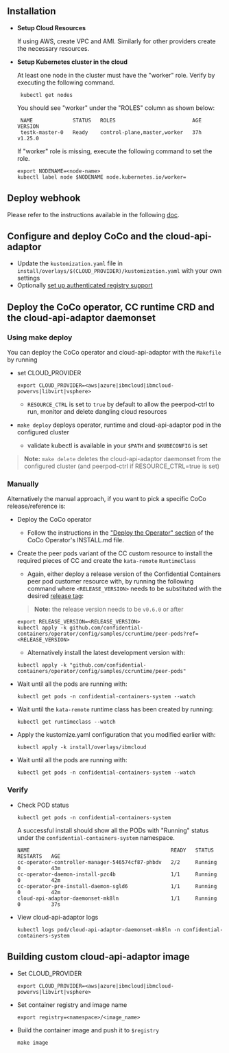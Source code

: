 ## Installation

* **Setup Cloud Resources**

  If using AWS, create VPC and AMI. Similarly for other providers create the
  necessary resources.
   
* **Setup Kubernetes cluster in the cloud**

  At least one node in the cluster must have the "worker" role.
  Verify by executing the following command.
  ```
   kubectl get nodes
  ```
  You should see "worker" under the "ROLES" column as shown below:
  ```
   NAME             STATUS   ROLES                         AGE   VERSION
   testk-master-0   Ready    control-plane,master,worker   37h   v1.25.0
  ```

  If "worker" role is missing, execute the following command to set the role.
   
    ```
    export NODENAME=<node-name>
    kubectl label node $NODENAME node.kubernetes.io/worker=
    ```

## Deploy webhook

   Please refer to the instructions available in the following [doc](../../webhook/docs/INSTALL.md).

## Configure and deploy CoCo and the cloud-api-adaptor

- Update the `kustomization.yaml` file in `install/overlays/$(CLOUD_PROVIDER)/kustomization.yaml` with your own settings
- Optionally [set up authenticated registry support](../docs/registries-authentication.md)

## Deploy the CoCo operator, CC runtime CRD and the cloud-api-adaptor daemonset

### Using make deploy

You can deploy the CoCo operator and cloud-api-adaptor with the `Makefile` by running
* set CLOUD_PROVIDER
    ```
    export CLOUD_PROVIDER=<aws|azure|ibmcloud|ibmcloud-powervs|libvirt|vsphere>
    ```
    * `RESOURCE_CTRL` is set to `true` by default to allow the peerpod-ctrl to run, monitor and delete dangling cloud resources

* `make deploy` deploys operator, runtime and cloud-api-adaptor pod in the configured cluster
    * validate kubectl is available in your `$PATH` and `$KUBECONFIG` is set

> **Note:** `make delete` deletes the cloud-api-adaptor daemonset from the configured cluster (and peerpod-ctrl if RESOURCE_CTRL=true is set)

### Manually

Alternatively the manual approach, if you want to pick a specific CoCo release/reference is:

- Deploy the CoCo operator

  - Follow the instructions in the ["Deploy the Operator" section](https://github.com/confidential-containers/operator/blob/main/docs/INSTALL.md#deploy-the-operator) of the CoCo Operator's INSTALL.md file.

- Create the peer pods variant of the CC custom resource to install the required pieces of CC and create the `kata-remote` `RuntimeClass`
  - Again, either deploy a release version of the Confidential Containers peer pod customer resource with, by running the following command where `<RELEASE_VERSION>` needs to be substituted with the desired [release tag](https://github.com/confidential-containers/operator/tags):
  > **Note:** the release version needs to be `v0.6.0` or after
  ```
  export RELEASE_VERSION=<RELEASE_VERSION>
  kubectl apply -k github.com/confidential-containers/operator/config/samples/ccruntime/peer-pods?ref=<RELEASE_VERSION>
  ```
  - Alternatively install the latest development version with:
  ```
  kubectl apply -k "github.com/confidential-containers/operator/config/samples/ccruntime/peer-pods"
  ```
- Wait until all the pods are running with:
  ```
  kubectl get pods -n confidential-containers-system --watch
  ```

- Wait until the `kata-remote` runtime class has been created by running:
  ```
  kubectl get runtimeclass --watch
  ```

- Apply the kustomize.yaml configuration that you modified earlier with:
  ```
  kubectl apply -k install/overlays/ibmcloud
  ```
- Wait until all the pods are running with:
  ```
  kubectl get pods -n confidential-containers-system --watch
  ```
### Verify

* Check POD status

    ```
    kubectl get pods -n confidential-containers-system
    ```
  A successful install should show all the PODs with "Running" status under the `confidential-containers-system`
  namespace.
  
    ```
    NAME                                              READY   STATUS    RESTARTS   AGE
    cc-operator-controller-manager-546574cf87-phbdv   2/2     Running   0          43m
    cc-operator-daemon-install-pzc4b                  1/1     Running   0          42m
    cc-operator-pre-install-daemon-sgld6              1/1     Running   0          42m
    cloud-api-adaptor-daemonset-mk8ln                 1/1     Running   0          37s
    ```

* View cloud-api-adaptor logs

    ```
    kubectl logs pod/cloud-api-adaptor-daemonset-mk8ln -n confidential-containers-system
    ```

## Building custom cloud-api-adaptor image

* Set CLOUD_PROVIDER
    ```
    export CLOUD_PROVIDER=<aws|azure|ibmcloud|ibmcloud-powervs|libvirt|vsphere>
    ```

* Set container registry and image name
    ```
    export registry=<namespace>/<image_name>
    ```

* Build the container image and push it to `$registry`
   ```
   make image
   ```
